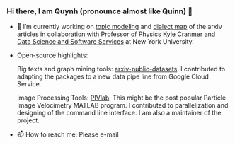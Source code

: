 ### Hi there, I am Quynh (pronounce almost like Quinn) 👋
- 🔭 I’m currently working on [topic modeling](https://github.com/quynhneo/detm-arxiv) and [dialect map](https://github.com/ds3-nyu-archive/ds-dialect-map) of the arxiv articles in collaboration with Professor of Physics [Kyle Cranmer](https://as.nyu.edu/content/nyu-as/as/faculty/kyle-s-cranmer.html) and [Data Science and Software Services](https://github.com/ds3-nyu-archive) at New York University.
- Open-source highlights: 
 
  Big texts and graph mining tools: [arxiv-public-datasets](https://github.com/mattbierbaum/arxiv-public-datasets). I contributed to adapting the packages to a new data pipe line from Google Cloud Service. 

  Image Processing Tools: [PIVlab](https://github.com/Shrediquette/PIVlab). This might be the post popular Particle Image Velocimetry MATLAB program. I contributed to parallelization and designing of the command line interface. I am also a maintainer of the project.  
- 📫 How to reach me: Please e-mail
<!--
**quynhneo/quynhneo** is a ✨ _special_ ✨ repository because its `README.md` (this file) appears on your GitHub profile.

Here are some ideas to get you started:

- 🔭 I’m currently working on ...
- 🌱 I’m currently learning ...
- 👯 I’m looking to collaborate on ...
- 🤔 I’m looking for help with ...
- 💬 Ask me about ...
- 📫 How to reach me: ...
- 😄 Pronouns: ...
- ⚡ Fun fact: ...
-->
